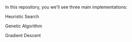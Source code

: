 In this repository, you we'll see three main implementations:

Heuristic Search

Genetic Algorithm

Gradient Descent
